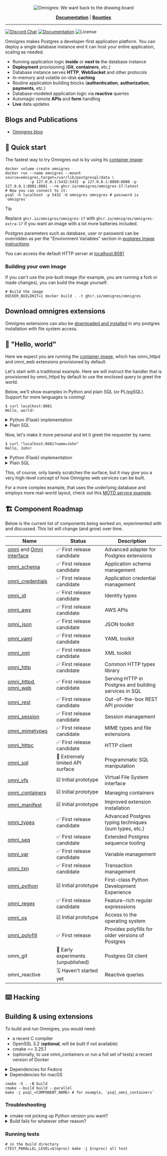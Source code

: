 <p align="center">
<img src="board.webp" alt="Omnigres: We want back to the drawing board">
</p>

<p align="center">
<a href="https://docs.omnigres.org"><b>Documentation</b></a> |
<a href="https://github.com/omnigres/omnigres/wiki/Bounties"><b>Bounties</b></a>
</p>

---

[![Discord Chat](https://img.shields.io/discord/1060568981725003789?label=Discord)][Discord]
[![Documentation](https://img.shields.io/badge/docs-ready-green)](https://docs.omnigres.org)
![License](https://img.shields.io/github/license/omnigres/omnigres)

Omnigres makes Postgres a developer-first application platform. You can deploy a single database instance and it can host your entire application, scaling as needed.

* Running application logic **inside** or **next to** the database instance
* **Deployment** provisioning (**Git**, **containers**, etc.)
* Database instance serves **HTTP**, **WebSocket** and other protocols
* In-memory and volatile on-disk **caching**
* Routine application building blocks (**authentication**, **authorization**, **payments**, etc.)
* Database-modeled application logic via **reactive** queries
* Automagic remote **APIs** and **form** handling
* **Live** data updates

## Blogs and Publications

* [Omnigres blog](https://blog.omnigres.com)

## :runner: Quick start

The fastest way to try Omnigres out is by using its [container image](https://github.com/omnigres/omnigres/pkgs/container/omnigres):

```shell
docker volume create omnigres
docker run --name omnigres --mount source=omnigres,target=/var/lib/postgresql/data \
           -p 127.0.0.1:5432:5432 -p 127.0.0.1:8080:8080 -p 127.0.0.1:8081:8081 --rm ghcr.io/omnigres/omnigres-17:latest
# Now you can connect to it:
psql -h localhost -p 5432 -U omnigres omnigres # password is `omnigres`
```

> [!TIP]
> Replace `ghcr.io/omnigres/omnigres-17` with `ghcr.io/omnigres/omnigres-extra-17` if you want an image with a lot more batteries included.

Postgres parameters such as database, user or password can be overridden as per the
"Environment Variables" section in [postgres image instructions](https://hub.docker.com/_/postgres/)

You can access the default HTTP server at [localhost:8081](http://localhost:8081)

### Building your own image

If you can't use the pre-built image (for example, you are running a fork or made changes), you can build the image yourself:

```shell
# Build the image
DOCKER_BUILDKIT=1 docker build . -t ghcr.io/omnigres/omnigres
```

## Download omnigres extensions

Omnigres extensions can also
be [downloaded and installed](https://docs.omnigres.org/omni_manifest/usage/#download-omnigres-extensions)
in any postgres installation with file system access.

## :wave: "Hello, world"

Here we expect you are running the [container image](#-runner--quick-start), which has
omni_httpd and omni_web extensions provisioned by default.

Let's start with a traditional example. Here we will instruct the handler that
is provisioned by omni_httpd by default to use the enclosed query to greet the
world.

Below, we'll show examples in Python and plain SQL (or PL/pgSQL). Support for
more languages is coming!

```shell
$ curl localhost:8081
Hello, world!
```

<details>
<summary>Python (Flask) implementation</summary>

```python
from omni_python import pg
from flask import Flask
from omni_http.omni_httpd import flask

app = Flask('myapp')


@app.route('/')
def hello():
    return "Hello, world!"


handle = pg(flask.Adapter(app))
```

To connect the endpoint:

```sql
update omni_httpd.handlers
set
    query =
        $$select handle(request.*) from request$$;
```

**NB**: Please note that you will need to
[follow Python setup steps](https://docs.omnigres.org/omni_python/intro/)
for the time being before our CLI tooling is ready.

</details>

<details>
<summary>Plain SQL</summary>

You can also achieve the same using plain SQL with very little setup.

```sql
update omni_httpd.handlers
set
    query =
        $$select omni_httpd.http_response('Hello, world!') from request$$;
```

</details>

Now, let's make it more personal and let it greet the requester by name.

```shell
$ curl "localhost:8081?name=John"
Hello, John!
```

<details>
<summary>Python (Flask) implementation</summary>

```python
from flask import request  # we need to access `request`


@app.route('/')
def hello():
    return f"Hello, {request.args.get('name', 'world')}!"
```

</details>

<details>
<summary>Plain SQL</summary>

```sql
update omni_httpd.handlers
set
    query =
        $$select omni_httpd.http_response('Hello, ' || 
                   coalesce(omni_web.param_get(request.query_string, 'name'), 'world') || '!')
          from request$$;
```

</details>

This, of course, only barely scratches the surface, but it may give you a very high-level concept
of how Omnigres web services can be built.

For a more complex example, that uses the underlying database and employs more real-world layout, check out
this [MOTD service example](https://docs.omnigres.org/examples/motd/).

## :building_construction: Component Roadmap

Below is the current list of components being worked on, experimented with and discussed. This list will change
(and grow) over time.

| Name                                                                                     | Status                                       | Description                                           |
|------------------------------------------------------------------------------------------|----------------------------------------------|-------------------------------------------------------|
| [omni](extensions/omni/README.md) and [Omni interface](omni/README.md)                   | :white_check_mark: First release candidate   | Advanced adapter for Postgres extensions              |
| [omni_schema](extensions/omni_schema/README.md)                                          | :white_check_mark: First release candidate   | Application schema management                         |
| [omni_credentials](extensions/omni_schema/README.md)                                     | :white_check_mark: First release candidate   | Application credential management                     |
| [omni_id](extensions/omni_id/README.md)                                                  | :white_check_mark: First release candidate   | Identity types                                        |
| [omni_aws](extensions/omni_aws/README.md)                                                | :white_check_mark: First release candidate   | AWS APIs                                              |
| [omni_json](extensions/omni_json/README.md)                                              | :white_check_mark: First release candidate   | JSON toolkit                                          |
| [omni_yaml](extensions/omni_yaml/README.md)                                              | :white_check_mark: First release candidate   | YAML toolkit                                          |
| [omni_xml](extensions/omni_xml/README.md)                                                | :white_check_mark: First release candidate   | XML toolkit                                           |
| [omni_http](extensions/omni_http/README.md)                                              | :white_check_mark: First release candidate   | Common HTTP types library                             |
| [omni_httpd](extensions/omni_httpd/README.md), [omni_web](extensions/omni_web/README.md) | :white_check_mark: First release candidate   | Serving HTTP in Postgres and building services in SQL |
| [omni_rest](extensions/omni_rest/README.md)                                              | :white_check_mark: First release candidate   | Out-of-the-box REST API provider                      |
| [omni_session](extensions/omni_session/README.md)                                        | :white_check_mark: First release candidate   | Session management                                    |
| [omni_mimetypes](extensions/omni_mimetypes/README.md)                                    | :white_check_mark: First release candidate   | MIME types and file extensions                        |
| [omni_httpc](extensions/omni_httpc/README.md)                                            | :white_check_mark: First release candidate   | HTTP client                                           |
| [omni_sql](extensions/omni_sql/README.md)                                                | :construction: Extremely limited API surface | Programmatic SQL manipulation                         |
| [omni_vfs](extensions/omni_vfs/README.md)                                                | :ballot_box_with_check: Initial prototype    | Virtual File System interface                         |
| [omni_containers](extensions/omni_containers/README.md)                                  | :ballot_box_with_check: Initial prototype    | Managing containers                                   |
| [omni_manifest](extensions/omni_manifest/README.md)                                      | :ballot_box_with_check: Initial prototype    | Improved extension installation                       |
| [omni_types](extensions/omni_types/README.md)                                            | :white_check_mark: First release candidate   | Advanced Postgres typing techniques (sum types, etc.) |
| [omni_seq](extensions/omni_seq/README.md)                                                | :white_check_mark: First release candidate   | Extended Postgres sequence tooling                    |
| [omni_var](extensions/omni_var/README.md)                                                | :white_check_mark: First release candidate   | Variable management                                   |
| [omni_txn](extensions/omni_txn/README.md)                                                | :white_check_mark: First release candidate   | Transaction management                                |
| [omni_python](extensions/omni_python/README.md)                                          | :ballot_box_with_check: Initial prototype    | First-class Python Development Experience             |
| [omni_regex](extensions/omni_python/README.md)                                           | :white_check_mark: First release candidate   | Feature-rich regular expresssions                     |
| [omni_os](extensions/omni_os/README.md)                                                  | :ballot_box_with_check: Initial prototype    | Access to the operating system                        |
| [omni_polyfill](extensions/omni_polyfill/README.md)                                      | :white_check_mark: First release             | Provides polyfills for older versions of Postgres     |
| omni_git                                                                                 | :lab_coat: Early experiments (unpublished)   | Postgres Git client                                   |
| omni_reactive                                                                            | :spiral_calendar: Haven't started yet        | Reactive queries                                      |

## :keyboard: Hacking

## Building & using extensions

To build and run Omnigres, you would need:

* a recent C compiler
* OpenSSL 3.2 (**optional**, will be built if not available)
* cmake >= 3.25.1
* (optionally, to use omni_containers or run a full set of tests) a recent
  version of Docker

<details>
<summary>Dependencies for Fedora</summary>

* Packages: `git cmake gcc g++ cpan openssl-devel openssl-devel-engine python-devel openssl bison flex readline-devel zlib-devel netcat`
* CMake flags: `-DOPENSSL_CONFIGURED=1`

</details>

<details>
<summary>Dependencies for macOS</summary>

* XCode Command Line Tools: `xcode-select --install`
* Homebrew packages: `cmake openssl python`

</details>

```shell
cmake -S . -B build
cmake --build build --parallel
make -j psql_<COMPONENT_NAME> # for example, `psql_omni_containers`
```

### Troubleshooting

<details>
<summary>cmake not picking up Python version you want?</summary>

To use a specific Python build use the cmake flag `Python3_EXECUTABLE`:

```
cmake -S . -B build -DPython3_EXECUTABLE=/path/to/python
```

</details>

<details>
<summary>Build fails for whatever other reason?</summary>

Remove `build` and `.pg` directories for a clean rebuild:

```
rm -rf .pg build
```

</details>

### Running tests

```shell
# in the build directory
CTEST_PARALLEL_LEVEL=$(nproc) make -j $(nproc) all test
```

[Discord]: https://discord.omnigr.es
